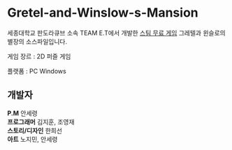 # Gretel-and-Winslow-s-Mansion

세종대학교 판도라큐브 소속 TEAM E.T에서 개발한 [스팀 무료 게임](https://store.steampowered.com/app/1767320/_/?l=koreana) 그레텔과 윈슬로의 별장의 소스파일입니다.

게임 장르 : 2D 퍼즐 게임   

플랫폼 : PC Windows   
   
## 개발자
**P.M** 안세령   
**프로그래머** 김지훈, 조영재   
**스토리/디자인** 한희선   
**아트**  노지민, 안세령

